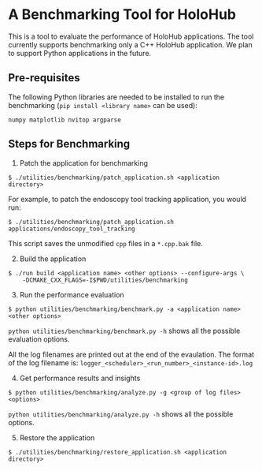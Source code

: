 # A Benchmarking Tool for HoloHub

This is a tool to evaluate the performance of HoloHub applications. The tool currently supports
benchmarking only a C++ HoloHub application. We plan to support Python applications in the future.

## Pre-requisites
The following Python libraries are needed to be installed to run the benchmarking (`pip install <library name>` can be used):

```
numpy matplotlib nvitop argparse
```
## Steps for Benchmarking

1. Patch the application for benchmarking

```
$ ./utilities/benchmarking/patch_application.sh <application directory>
```

For example, to patch the endoscopy tool tracking application, you would run:

```
$ ./utilities/benchmarking/patch_application.sh applications/endoscopy_tool_tracking
```
This script saves the unmodified `cpp` files in a `*.cpp.bak` file.

2. Build the application

```
$ ./run build <application name> <other options> --configure-args \
    -DCMAKE_CXX_FLAGS=-I$PWD/utilities/benchmarking
```

3. Run the performance evaluation

```
$ python utilities/benchmarking/benchmark.py -a <application name> <other options>
```

`python utilities/benchmarking/benchmark.py -h` shows all the possible evaluation options.

All the log filenames are printed out at the end of the evaulation. The format of the log filename is:
`logger_<scheduler>_<run_number>_<instance-id>.log`

4. Get performance results and insights

```
$ python utilities/benchmarking/analyze.py -g <group of log files> <options>
```
`python utilities/benchmarking/analyze.py -h` shows all the possible options.

5. Restore the application

```
$ ./utilities/benchmarking/restore_application.sh <application directory>
```